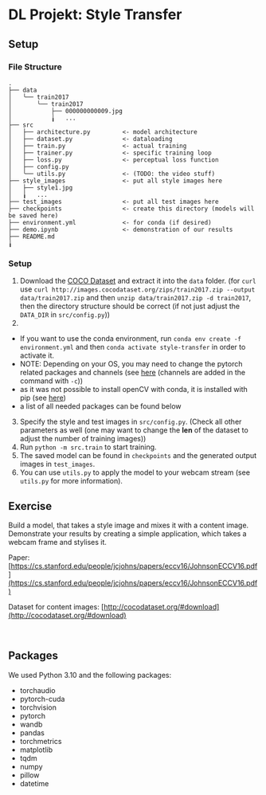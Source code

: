# DL Projekt: Style Transfer

## Setup
### File Structure
```
.
├── data 
│   ╰── train2017
│       ╰── train2017
│           ├── 000000000009.jpg
│           ╽   ...
├── src 
│   ├── architecture.py         <- model architecture
│   ├── dataset.py              <- dataloading
│   ├── train.py                <- actual training
│   ├── trainer.py              <- specific training loop
│   ├── loss.py                 <- perceptual loss function
│   ├── config.py
│   ╰── utils.py                <- (TODO: the video stuff)
├── style_images                <- put all style images here
│   ├── style1.jpg
│   ╽   ...
├── test_images                 <- put all test images here
├── checkpoints                 <- create this directory (models will be saved here)
├── environment.yml             <- for conda (if desired)
├── demo.ipynb                  <- demonstration of our results
├── README.md
╽
```
### Setup
1. Download the [COCO Dataset](http://cocodataset.org/#download) and extract it into the `data` folder. (for `curl` use `curl http://images.cocodataset.org/zips/train2017.zip --output data/train2017.zip` and then `unzip data/train2017.zip -d train2017`, then the directory structure should be correct (if not just adjust the `DATA_DIR` in `src/config.py`))
2. 
- If you want to use the conda environment, run `conda env create -f environment.yml` and then `conda activate style-transfer` in order to activate it.
- NOTE: Depending on your OS, you may need to change the pytorch related packages and channels (see [here](https://pytorch.org/get-started/locally/) (channels are added in the command with `-c`))
- as it was not possible to install openCV with conda, it is installed with pip (see [here](https://pypi.org/project/opencv-python/))
- a list of all needed packages can be found below

3. Specify the style and test images in `src/config.py`. (Check all other parameters as well (one may want to change the __len__ of the dataset to adjust the number of training images))
4. Run `python -m src.train` to start training.
5. The saved model can be found in `checkpoints` and the generated output images in `test_images`.
6. You can use `utils.py` to apply the model to your webcam stream (see `utils.py` for more information).

## Exercise

Build a model, that takes a style image and mixes it with a content image. Demonstrate your results by creating a simple application, which takes a webcam frame and stylises it.

Paper: [https://cs.stanford.edu/people/jcjohns/papers/eccv16/JohnsonECCV16.pdf](https://cs.stanford.edu/people/jcjohns/papers/eccv16/JohnsonECCV16.pdf)

Dataset for content images: [http://cocodataset.org/#download](http://cocodataset.org/#download)

&nbsp;

## Packages
We used Python 3.10 and the following packages:
- torchaudio
- pytorch-cuda
- torchvision
- pytorch
- wandb
- pandas
- torchmetrics
- matplotlib
- tqdm
- numpy
- pillow
- datetime

